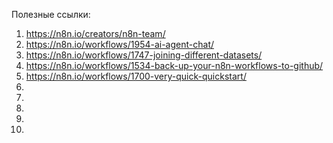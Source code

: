 
Полезные ссылки:
1) https://n8n.io/creators/n8n-team/
2) https://n8n.io/workflows/1954-ai-agent-chat/
3) https://n8n.io/workflows/1747-joining-different-datasets/
4) https://n8n.io/workflows/1534-back-up-your-n8n-workflows-to-github/
5) https://n8n.io/workflows/1700-very-quick-quickstart/
6) 
7) 
8) 
9) 
10) 
